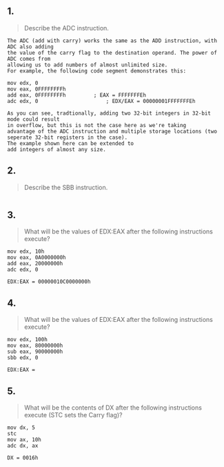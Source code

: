 ## 1.
> Describe the ADC instruction.
```
The ADC (add with carry) works the same as the ADD instruction, with ADC also adding 
the value of the carry flag to the destination operand. The power of ADC comes from 
allowing us to add numbers of almost unlimited size. 
For example, the following code segment demonstrates this:

mov edx, 0
mov eax, 0FFFFFFFFh
add eax, 0FFFFFFFFh			; EAX = FFFFFFFEh
adc edx, 0					    ; EDX/EAX = 00000001FFFFFFFEh

As you can see, tradtionally, adding two 32-bit integers in 32-bit mode could result
in overflow, but this is not the case here as we're taking
advantage of the ADC instruction and multiple storage locations (two seperate 32-bit registers in the case). 
The example shown here can be extended to
add integers of almost any size. 
```

## 2.
> Describe the SBB instruction.
```
```

## 3.
> What will be the values of EDX:EAX after the following instructions execute?
```
mov edx, 10h
mov eax, 0A0000000h
add eax, 20000000h
adc edx, 0
```
```
EDX:EAX = 00000010C0000000h
```

## 4.
> What will be the values of EDX:EAX after the following instructions execute?
```
mov edx, 100h
mov eax, 80000000h
sub eax, 90000000h
sbb edx, 0
```
```
EDX:EAX = 
```

## 5.
> What will be the contents of DX after the following instructions execute (STC sets the Carry flag)?
```
mov dx, 5
stc
mov ax, 10h
adc dx, ax
```
```
DX = 0016h
```
